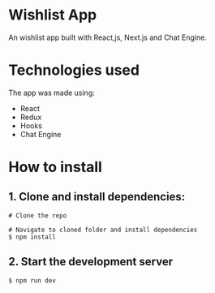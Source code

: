 # Wishlist App
An wishlist app built with React,js, Next.js and Chat Engine.

# Technologies used
The app was made using:
* React
* Redux
* Hooks
* Chat Engine

# How to install
## 1. Clone and install dependencies:
``` 
# Clone the repo

# Navigate to cloned folder and install dependencies
$ npm install
```

## 2. Start the development server
```
$ npm run dev
```


